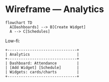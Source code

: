 # Wireframe — Analytics
```mermaid
flowchart TD
  A[Dashboards] --> B[Create Widget]
  A --> C[Schedules]
```
Low-fi:
```
+-------------------------------+
| Analytics                     |
+-------------------------------+
| Dashboard: Attendance         |
| [Add Widget] [Schedule]       |
| Widgets: cards/charts         |
+-------------------------------+
```
